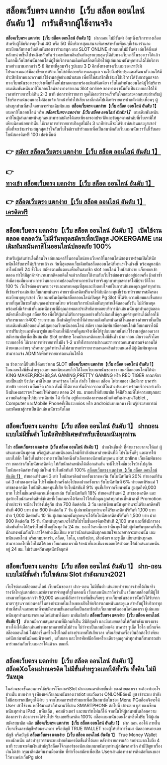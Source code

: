 # สล็อตเว็บตรง แตกง่าย【เว็บ สล็อต ออนไลน์ อันดับ 1】  การันตีจากผู้ใช้งานจริง

**สล็อตเว็บตรง แตกง่าย【เว็บ สล็อต ออนไลน์ อันดับ 1】** ฝากถอน ไม่มีขั้นต่ำ  อีกหนึ่งบริการทางเลือกสำหรับผู้ใช้บริการยุคใหม่ 4G หรือ 5G ที่มีบริการสุดแสนจะพิเศษสำหรับเพื่อนๆที่เข้ามาร่วมลงทะเบียนกับทางเว็บเดิมพันของเราร่วมสนุก เกม SLOT ONLINE ฝากแบบไม่มีขั้นต่ำ เล่นได้ตั้งแต่ หลักหน่วยขึ้นไปจนถึงหลักพัน ร่วมเพลิดเพลินบันเทิงอุราแบบสุดๆได้กับทางเว็บคาสิโนของเราได้แล้วในตอนี้เว็บไซต์พนันออนไลน์ผู้ให้บริการเกมเดิมพันสล็อตที่เปิดให้ผู้เล่นเกมพนันทุกท่านได้ใช้บริการมาอย่างนานมากกว่า 5 ปี มีภาพที่ดูสมจริง รูปแบบ 3 D
อีกทั้งทางทางเว็บเกมของเรายังมี โปรแกรมเมอร์มืออาชีพการสร้างเว็บไซต์ที่คอยบริการและดูแล  รวมไปถึงปรับปรุงและพัฒนาตัวเกมให้มีประสิทธิภาพและความน่าใช้งานอยู่อย่างสม่ำเสมอ เพื่อที่ให้สมาชิกที่เข้ามาใช้บริการได้รับการดูแลจากทางเว็บพนันของเราอย่างเต็มที่โดยไม่ขาดตกบกพร่องแม้แต่นิดเดียว เว็บไซต์พนันออนไลน์ผู้ให้บริการเกมเดิมพันพนันคาสิโนออนไลน์ของทางค่ายเกม Slot online ของทางเรานั้นยังเป็นระบบออโต้ใช้เวลาทำรายการไม่เกิน 2-3 นาที ต่อการทำรายการ พูดได้เลยว่ารวดเร็วทันใจและสะดวกสบายสำหรับผู้ใช้บริการแน่นอนและไม่ต้องแจ้งเจ้าหน้าที่ทำให้เสียเวลาอีกต่อไปเมื่อทำรายการฝากตังค์กับเพื่อนๆ
ผู้เล่นทุกท่านที่สนใจอยากจะร่วมเดิมพันเกม **สล็อตเว็บตรง แตกง่าย【เว็บ สล็อต ออนไลน์ อันดับ 1】** เกมคาสิโนออนไลน์ หรือ ***สล็อตเว็บตรง แตกง่าย【เว็บ สล็อต ออนไลน์ อันดับ 1】*** เกมเดิมพันพนันคาสิโนผู้เล่นเกมพนันทุกคนสามารถสมัครได้เลยเพียงกรอกประวัติและข้อมูลตามลำดับที่เว็บเรามีให้เพียงนิดหน่อยเท่านั้น ใช้เวลาการทำรายการเปิดยูสไม่ถึง 3 นาทีท่านก็จะได้รับรหัสผ่านและยูสเซอร์เพื่อที่จะเข้ามาร่วมสนุกสุดเร้าใจกับเว็บไซต์เราเข้าร่วมมาเพื่อเป็นสมาชิกกับเว็บเกมพนันเราวันนี้รับเลยโบนัสเครดิตฟรี 100 เปอร์เซ็นต์

## 👉 [สมัคร สล็อตเว็บตรง แตกง่าย【เว็บ สล็อต ออนไลน์ อันดับ 1】](https://archa888.com/)
## 👉 [ทางเข้า สล็อตเว็บตรง แตกง่าย【เว็บ สล็อต ออนไลน์ อันดับ 1】](https://archa888.com/)
## 👉 [สล็อตเว็บตรง แตกง่าย【เว็บ สล็อต ออนไลน์ อันดับ 1】 เครดิตฟรี](https://archa888.com/)

## สล็อตเว็บตรง แตกง่าย【เว็บ สล็อต ออนไลน์ อันดับ 1】 เปิดใช้งานตลอด ตลอดวัน ไม่มีวันหยุดสมัครเพื่อเปิดยูส JOKERGAME เกมเดิมพันพนันคาสิโนออนไลน์ปลอดภัย 100%

สำหรับผู้เล่นท่านใดที่สนใจ เล่นเกมคาสิโนออนไลน์ของเว็บคาสิโนออนไลน์ของเราพร้อมเปิดให้นักพนันได้รับการให้บริการแล้ว ณ วันนี้สุดยอดเว็บเดิมพันสล็อตออนไลน์ที่มาแรงในช่วงนี้ พร้อมดูแลนักล่าโบนัสฟรี 24 ชั่วโมง สมัครตามขั้นตอนเพื่อเป็นสมาชิก slot ออนไลน์ โบนัสเข้าง่าย แจ็กพอตเข้าตลอด ทำให้มีลูกค้าจำนวนมากติดอกติดใจแล้วกลับมาใช้งานกับเว็บไซต์ของเราต่ออยู่บ่อยครั้ง มิหนำซ้ำยังมีความมั่นคงทางการเงินและความปลอดภัยทางการเงินจ่ายจริงทุกบาททุกสตางค์ไม่มีประวัติโกง 100 % เว็บไซต์ของเราครบวงจรและครอบคลุมที่สุดและยังตอบโจทย์ในการเล่นของคุณลูกค้าทุกท่านที่เข้ามาร่วมเล่นกับเว็บเกมพนันเรา
ค่ายเรามีเครดิตฟรีแจกให้กับนักลงทุนที่เข้ามาทำรายการสมัครลงทะเบียนทุกยูสเซอร์ เว็บเกมพนันเดิมพันสล็อตออนไลน์เปิดยูส  Pg Slot ที่ได้รับความนิยมและชื่นชอบมากที่สุดเป็นระดับต้นๆของประเทศไทย พร้อมบริการนักเดิมพันทุกท่านได้ตลอดทั้งวัน ไม่มีวันหยุดพร้อมยังมีเจ้าหน้าที่และพนักงานที่มีคุณภาพและประสิทธิภาพคอยบริการนักเล่นพนันทุกท่านอยู่ตลอด สมัครเพื่อเปิดยูส สล็อตXo เพื่อให้ผู้เล่นได้รับการดูแลอย่างทั่วถึงมีเกมให้คุณลูกค้าทุกท่านได้เลือกใช้บริการมากกว่า400 รายการเกม
สิ่งสำคัญที่จะทำให้ค่ายเกมเดิมพันพนันคาสิโนของทางค่ายเรานั้นเป็นเกมเดิมพันสล็อตออนไลน์สุดยอดเว็บพนันออนไลน์ สมัคร  เกมเดิมพันสล็อตออนไลน์เว็บเกมเราได้มีการปรับปรุงและพัฒนารูปแบบตัวเกมให้มีภาพที่ดูสมจริงเพื่อให้รูปแบบเกมนั้นน่าใช้งานอยู่ตลอดเวลา สมัครสมาชิกเพื่อเป็นสมาชิก Slot online โอนฝากเครดิตแบบไม่มีขั้นต่ำ ฝาก-ถอน เงินรวดเร็วโดยระบบออโต้ ใช้เวลาการทำรายการไม่ถึง 1-2 นาทีทั้งรายการฝากและรายการถอนสามารถแจ้งถอนได้ด้วยตนเองง่ายๆ หรือหากลูกค้าท่านใดไม่สามารถทำรายการถอนเคดริตด้วยตนเองได้ผู้เดิมพันทุกคนสามารถแจ้ง ADMINเพื่อทำรายการถอนเงินให้ได้

ณ ช่วงเวลานี้ยืนยันได้เลยว่าเกม SLOT **สล็อตเว็บตรง แตกง่าย【เว็บ สล็อต ออนไลน์ อันดับ 1】** โอนถอนไม่มีขั้นต่ำทรูวอเลท ยอดนิยมเลยก็ว่าได้โดยเว็บเกมพนันของเรา เกมสล็อตออนไลน์ได้นำ  KING MAKER,RICH88,SA GAMING,PRETTY GAMING หรือ RED TIGER อาณาจักรเกมปั่นแปะ ยิงปลา คาสิโนสด บาคาร่าสด ไฮโล กำถั่ว ไพ่แคง สล็อต ไพ่สามกอง เสือมังกร บาคาร่าสายฟ้า บาคาร่า แบ็คแจ๊ค เก้าเก ดัมมี่ ที่ได้การการันตีจากจากคาสิโนต่างประเทศ พร้อมบริการอย่างทั่วถึงมั่นคงและรวดเร็วคอยให้คำตอบ ตลอด 24 ชม. มามอบให้กับสมาชิก ได้มีตัวเกมที่ให้ความสนุกและความมันส์สนุกไปกับการเดิมพัน ได้ ทั้งวัน อยู่ที่ความต้องการของนักเดิมพันผ่านบนTablet , Computer และMobile Phoneที่เป็นระบบios หรือ androidแบบพกพา เรียนรู้ประสบการณ์และพัฒนาสู่การเป็นนักเล่นพนันระดับโลก

## สล็อตเว็บตรง แตกง่าย【เว็บ สล็อต ออนไลน์ อันดับ 1】 ฝากถอนแบบไม่มีขั้นต่ำ โบนัสสิทธิพิเศษสำหรับเซียนพนันทุกท่าน

โปร **สล็อตเว็บตรง แตกง่าย【เว็บ สล็อต ออนไลน์ อันดับ 1】** ฝากเงินขั้นต่ำ ที่ค่ายเราอยากจะให้แก่  ผู้เล่นเกมพนันทุกคน หรือผู้เล่นเกมพนันออนไลน์ที่กำลังค้นหาค่ายพนันที่มี โปรโมชั่นดีๆ และการให้แบบไม่กั๊ก ให้เว็บไซต์ของทางเราเป็นอีกหนึ่งตัวเลือกของนักพนันทุกคน slot online เว็บเดิมพันของเรา ขอกล่าวกับโบนัสเครดิตดีๆ ให้กับนักเล่นพนันได้เลือกเล่นกัน จะมีโปรโมชั่นอะไรบ้างไปดูกัน
โบนัสเครดิตสำหรับผู้เล่นใหม่ รับโบนัสทันที 100% [สล็อตเว็บตรง แตกง่าย【เว็บ สล็อต ออนไลน์ อันดับ 1】](https://archa888.com/) ทำยอดเทิร์นแค่ 3 เท่า
โบนัสเครดิตฝากครั้งแรกของวัน รับโบนัสทันที 20% ทำยอดเทิร์นแค่ 3 เท่าของเครดิต
โปรโมชั่นฝากครั้งต่อไปของฝากครั้งแรก รับโบนัสทันที 6% ทำยอดเทิร์นแค่ 1 เท่าของเครดิต
โบนัสคืนยอดทุนที่เสีย รับโบนัสทันที 9% ทุนที่เสียจากเซียนพนัน สูงสุดถึง6,000 บาท
โปรโมชั่นเครดิตชวนเพื่อนมาเล่น รับโบนัสทันที 18% ทำยอดเทิร์นแค่ 2 เท่าของเครดิต
และสุดท้ายโบนัสเครดิตสิทธิพิเศษที่เว็บเกมเราได้จัดหาไว้ให้เพื่อคุณลูกค้าทุกท่านที่หน้าตาดี  Promotion ฝากประจำ จะมีอะไรบ้างไปดูกัน
ฝาก 700 ติดต่อกัน 3 วัน เหล่าเซียนพนันทุกท่านจะได้รับเครดิตฟรีทันที 400 บาท
ฝาก 600 ติดต่อกัน 7 วัน ผู้เล่นพนันทุกท่านจะได้รับเครดิตฟรีทันที 1,100 บาท
ฝาก 1,000 ติดต่อกัน 10 วัน ผู้เล่นเกมพนันทุกคนจะได้รับโบนัสเครดิตฟรีทันที 1,500 บาท
ฝาก 900 ติดต่อกัน 15 วัน นักพนันทุกคนจะได้รับโปรโมชั่นเครดิตฟรีทันที 2,100 บาท
และก็ยังมีการลงเดิมพันที่จะได้ลุ้นรับโบนัสใหญ่ในทุกวัน 24 ชม. บอกไว้ตรงนี้เลยว่าคืนทุนให้กับผู้เดิมพันทุกคนที่เป็นนักแทงพนันกับเว็บเราได้อย่างเต็มเปี่ยม หากว่านักเล่นพนันทุกคนสนใจและอยากจะแทงพนัน เกมพนันออนไลน์ หรือเกมบาคาร่า, สล็อต, ไฮโล, เกมยิงปลา, เสือมังกร และรูเล็ต เซียนพนันทุกคนสามารถกดไปที่เว็บไซต์ได้เลย เว็บเกมของเรามีเจ้าหน้าที่และทีมงานคอยให้คำตอบให้นักเล่นเกมพนันอยู่ 24 ชม. ไม่เว้นแต่วันหยุดนักขัตฤกษ์

## สล็อตเว็บตรง แตกง่าย【เว็บ สล็อต ออนไลน์ อันดับ 1】 ฝาก-ถอน แบบไม่มีขั้นต่ำ  เว็บไซต์เกม Slot กำลังมาแรง2021

เว็บไซต์เกมสล็อตออนไลน์ เว็บพนันของเรา ฝาก-ถอน ไม่มีขั้นต่ำ เล่นง่ายทำรายการง่ายได้เงินจริง รางวัลใหญ่แตกบ่อยและอัตราการจ่ายสูงที่สุในตอนนี้ เว็บเกมพนันเราถือว่าเป็น เว็บเกมสล็อตที่มีผู้ใช้งานมากที่สุดมากกว่า 50,000 คนและมีอัตราว่าจะเพิ่มขึ้นเรื่อยๆ ทางเว็บพนันของเรานั้นยังได้รับจากมาตราฐานจากบ่อนคาสิโนต่างประเทศในเรื่องของเปิดให้บริการเกมพนันและดูแล สำหรับผู้ใช้บริการทุกท่านที่สนใจและอยากที่จะสมัครตามขั้นตอนเพื่อเป็นสมาชิกกับเว็บเกมพนันออนไลน์ของเรา ผู้เล่นเกมพนันทุกท่านสามารถแอดไลน์เข้ามาได้เลย
	มาสัมผัสกับ **สล็อตเว็บตรง แตกง่าย【เว็บ สล็อต ออนไลน์ อันดับ 1】** ตัวเกมมีความสนุกสนานที่มีเกมที่เป็น 3มิติสุดล้ำ และมีเกมยอดฮิตให้กับกำลังมาแรงแซงทางโค้งได้เลือกเล่นอย่างหลากหลายนับไม่ถ้วน  ไม่ว่าจะเป็นเกมป๊อกเด้ง บาคาร่า รูเล็ต ไฮโล แบ็กแจ๊ค สล็อตออนไลน์ ไม่ต้องขึ้นเครื่องไปไกลถึงต่างประเทศให้เสียเวลา หรือเสียค่าเครื่องบินอีกต่อไป เพียงแค่นักเล่นพนันมีคอมพิวเตอร์ , แท็บเลต และโทรศัพท์มือถือเครื่องเดียวคุณลูกค้าทุกท่านก็สามารถเข้ามาร่วมเล่นกับเว็บเกมเราได้แล้วณ ขณะนี้

## สล็อตเว็บตรง แตกง่าย【เว็บ สล็อต ออนไลน์ อันดับ 1】 สล็อตXoโอนฝากเครดิต ไม่มีขั้นต่ำทรูวอเลทได้ทั้งวัน ทั้งคืน ไม่มีวันหยุด

ในส่วนของขั้นตอนการใช้บริการโจ๊กเกอร์Slot ฝากถอนเครดิตขขั้นต่ำ ของค่ายของเรา จะต้องทำอะไรบ้างนั้น แบบง่าย ๆ เพียงแค่เว็บเกมพนันของเราslot เกมวัดดวง ONLONEต้องมี ยูส เข้าระบบ ถ้ายังไม่มีสามารถเปิดยูสได้ง่าย ๆ จากโหมดการเข้าร่วมมาเพื่อเป็นสมาชิกในช่อง Menu PGสล็อตจึงจะได้ User เข้าใช้งาน พอได้มาแล้วก็ทำตามวิธีผ่าน SMARTPHONE ต่อไปนี้
เข้าระบบ ยูส  ของเซียนพนันทุกท่าน iPad , แท็บเล็ต , คอมพิวเตอร์ และสมาร์ทโฟนก็ได้
จากนั้นให้ผู้เล่นพนันเลือกความต้องการว่า ต้องการจะได้รับโปร รับเลยฟรีเครดิต 100% สล็อตเกมพนันออนไลน์หรือไม่รับ
ให้ผู้เล่นสมัครสมาชิก คลิก **สล็อตเว็บตรง แตกง่าย【เว็บ สล็อต ออนไลน์ อันดับ 1】** ฝาก ถอน ออโต้ ภาพในเว็บจะขึ้นเลขบัญชีพร้อมธนาคาร หรือบัญชี TRUE WALLET ของผู้ให้บริการขึ้นมา
คัดลอกหมายเลขบัญชี หรือบัญชี **สล็อตเว็บตรง แตกง่าย【เว็บ สล็อต ออนไลน์ อันดับ 1】** True Money Wallet ของนักพนัน แล้วทำธุรกรรมระบบฝากเติมเครดิตขั้นต่ำได้เลย
หลังทำรายการแล้ว รอประมาณไม่ถึง 4 นาที ระบบจะเติมเงินเข้าบัญชีสล็อตโจ๊กเกอร์ของนักเล่นเกมพนันทุกท่านผู้สมัครสมาชิก
ถ้ามีปัญหาเรื่องเงินไม่เข้า กรุณาติดต่อทีมงานมืออาชีพ ที่ทำเรื่องสมัครเพื่อเปิด Userผ่านช่องทางการติดต่อที่แนบเอาไว้ทางหน้าเว็บPg slot


